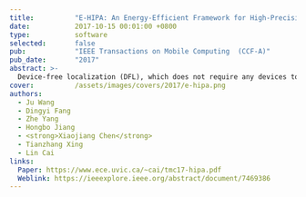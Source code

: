 ```yaml
---
title:          "E-HIPA: An Energy-Efficient Framework for High-Precision Multi-Target-Adaptive Device-Free Localization"
date:           2017-10-15 00:01:00 +0800
type:           software
selected:       false
pub:            "IEEE Transactions on Mobile Computing  (CCF-A)"
pub_date:       "2017"
abstract: >-
  Device-free localization (DFL), which does not require any devices to be attached to target(s), has become an appealing technology for many applications, such as intrusion detection and elderly monitoring. To achieve high localization accuracy, most recent DFL methods rely on collecting a large number of received signal strength (RSS) changes distorted by target(s). Consequently, the incurred high energy consumption renders them infeasible for resource-constraint networks, such as wireless sensor networks. This paper introduces an energy-efficient framework for high-precision multi-target-adaptive device-free localization (E-HIPA). Compared with the existing methods, E-HIPA demands fewer transceivers, applies the compressive sensing (CS) theory to guarantee high localization accuracy with less RSS change measurements. The motivation behind the proposed E-HIPA is the sparse nature of multi-target locations in the spatial domain. Before taking advantage of this intrinsic sparseness, we theoretically prove the validity of the proposed CS-based framework problem formulation. Based on the formulation, the proposed E-HIPA primarily includes an adaptive orthogonal matching pursuit (AOMP) algorithm, by which it is capable of recovering the precise location vector with high probability, even for a more practical scenario with unknown target number. Experimental results via real testbed demonstrate that, compared with the previous state-of-the-art solutions, i.e., RTI, SCPL, and RASS approaches, E-HIPA reduces the energy consumption by up to 69 percent with meter-level localization accuracy.
cover:          /assets/images/covers/2017/e-hipa.png
authors:
  - Ju Wang
  - Dingyi Fang
  - Zhe Yang
  - Hongbo Jiang 
  - <strong>Xiaojiang Chen</strong> 
  - Tianzhang Xing
  - Lin Cai
links:
  Paper: https://www.ece.uvic.ca/~cai/tmc17-hipa.pdf
  Weblink: https://ieeexplore.ieee.org/abstract/document/7469386
---
```

